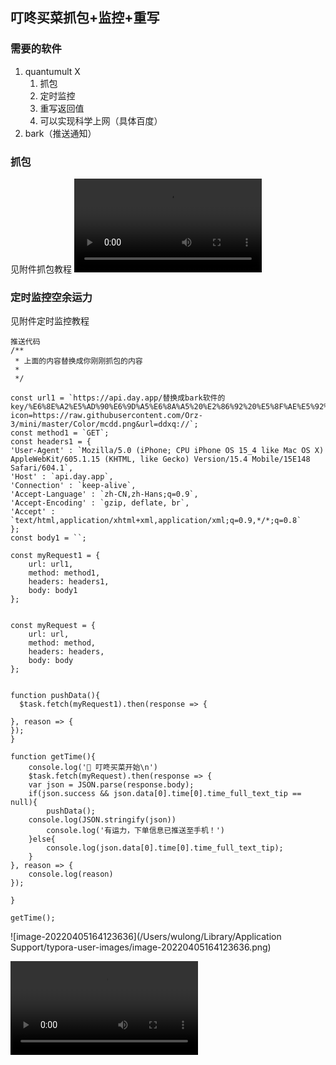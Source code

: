 ## 叮咚买菜抓包+监控+重写

### 需要的软件

1. quantumult X
    1. 抓包
    2. 定时监控
    3. 重写返回值
    4. 可以实现科学上网（具体百度）
2. bark（推送通知）



### 抓包
见附件抓包教程
<video src="/Users/wulong/Library/Containers/com.tencent.xinWeChat/Data/Library/Application Support/com.tencent.xinWeChat/2.0b4.0.9/6edc41010de3e4e2e61bc80455541af7/Message/MessageTemp/35c9c53be1575ee0b1040ecbc4649163/Video/1649145554274777.mp4"></video>



### 定时监控空余运力
见附件定时监控教程
```
推送代码
/**
 * 上面的内容替换成你刚刚抓包的内容
 * 
 */

const url1 = `https://api.day.app/替换成bark软件的key/%E6%8E%A2%E5%AD%90%E6%9D%A5%E6%8A%A5%20%E2%86%92%20%E5%8F%AE%E5%92%9A%E4%B9%B0%E8%8F%9C/%E6%9C%89%E7%A9%BA%E9%97%B2%E8%BF%90%E5%8A%9B%EF%BC%8C%E5%8F%AF%E4%BB%A5%E4%B8%8B%E5%8D%95%E5%95%A6%EF%BC%8C%E7%82%B9%E5%87%BB%E8%B7%B3%E8%BD%AC%E4%B8%8B%E5%8D%95!?icon=https://raw.githubusercontent.com/Orz-3/mini/master/Color/mcdd.png&url=ddxq://`;
const method1 = `GET`;
const headers1 = {
'User-Agent' : `Mozilla/5.0 (iPhone; CPU iPhone OS 15_4 like Mac OS X) AppleWebKit/605.1.15 (KHTML, like Gecko) Version/15.4 Mobile/15E148 Safari/604.1`,
'Host' : `api.day.app`,
'Connection' : `keep-alive`,
'Accept-Language' : `zh-CN,zh-Hans;q=0.9`,
'Accept-Encoding' : `gzip, deflate, br`,
'Accept' : `text/html,application/xhtml+xml,application/xml;q=0.9,*/*;q=0.8`
};
const body1 = ``;

const myRequest1 = {
    url: url1,
    method: method1,
    headers: headers1,
    body: body1
};


const myRequest = {
    url: url,
    method: method,
    headers: headers,
    body: body
};


function pushData(){
  $task.fetch(myRequest1).then(response => {
	
}, reason => {
});
}

function getTime(){
	console.log('🎉 叮咚买菜开始\n')
	$task.fetch(myRequest).then(response => {
	var json = JSON.parse(response.body);
    if(json.success && json.data[0].time[0].time_full_text_tip == null){
		pushData();
    console.log(JSON.stringify(json))
		console.log('有运力，下单信息已推送至手机！')
	}else{
		console.log(json.data[0].time[0].time_full_text_tip);
	}
}, reason => {
	console.log(reason)
});

}

getTime();
```

![image-20220405164123636](/Users/wulong/Library/Application Support/typora-user-images/image-20220405164123636.png)

<video src="/Users/wulong/Movies/202204051613.mov"></video>
